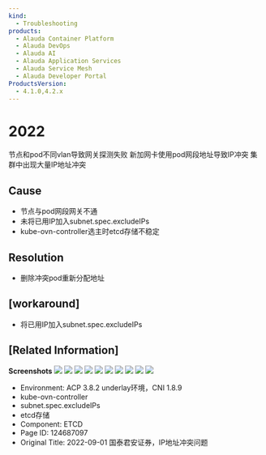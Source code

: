 ```yaml
---
kind:
  - Troubleshooting
products:
  - Alauda Container Platform
  - Alauda DevOps
  - Alauda AI
  - Alauda Application Services
  - Alauda Service Mesh
  - Alauda Developer Portal
ProductsVersion:
  - 4.1.0,4.2.x
---
```

<!-- A type of document that involves encountering a fault, diagnosing it, performing root cause analysis, and providing solutions. -->

# 2022

节点和pod不同vlan导致网关探测失败 新加网卡使用pod网段地址导致IP冲突 集群中出现大量IP地址冲突

## Cause
- 节点与pod网段网关不通
- 未将已用IP加入subnet.spec.excludeIPs
- kube-ovn-controller选主时etcd存储不稳定

## Resolution
- 删除冲突pod重新分配地址

## [workaround]
- 将已用IP加入subnet.spec.excludeIPs

## [Related Information]
**Screenshots**
![](assets/2022-09-01-guo-tai-jun-an-zheng-quan-ipdi-zhi-chong-tu-wen-ti/image2022-9-2_10-4-57.png)
![](assets/2022-09-01-guo-tai-jun-an-zheng-quan-ipdi-zhi-chong-tu-wen-ti/image2022-9-2_10-5-39.png)
[![](assets/2022-09-01-guo-tai-jun-an-zheng-quan-ipdi-zhi-chong-tu-wen-ti/placeholder-medium-file_1.png)](/download/attachments/124687097/kube-ovn.log.rar?version=1&modificationDate=1662084461000&api=v2)
![](assets/2022-09-01-guo-tai-jun-an-zheng-quan-ipdi-zhi-chong-tu-wen-ti/image2022-9-2_11-41-48.png)
![](assets/2022-09-01-guo-tai-jun-an-zheng-quan-ipdi-zhi-chong-tu-wen-ti/image2022-9-2_10-9-57.png)
![](assets/2022-09-01-guo-tai-jun-an-zheng-quan-ipdi-zhi-chong-tu-wen-ti/image2022-9-2_11-42-5.png)
![](assets/2022-09-01-guo-tai-jun-an-zheng-quan-ipdi-zhi-chong-tu-wen-ti/image2022-9-2_10-10-51.png)
![](assets/2022-09-01-guo-tai-jun-an-zheng-quan-ipdi-zhi-chong-tu-wen-ti/image2022-9-2_11-30-7.png)
![](assets/2022-09-01-guo-tai-jun-an-zheng-quan-ipdi-zhi-chong-tu-wen-ti/image2022-9-2_11-53-6.png)
![](assets/2022-09-01-guo-tai-jun-an-zheng-quan-ipdi-zhi-chong-tu-wen-ti/image2022-9-2_11-53-17.png)
- Environment: ACP 3.8.2 underlay环境，CNI 1.8.9
- kube-ovn-controller
- subnet.spec.excludeIPs
- etcd存储
- Component: ETCD
- Page ID: 124687097
- Original Title: 2022-09-01 国泰君安证券，IP地址冲突问题
